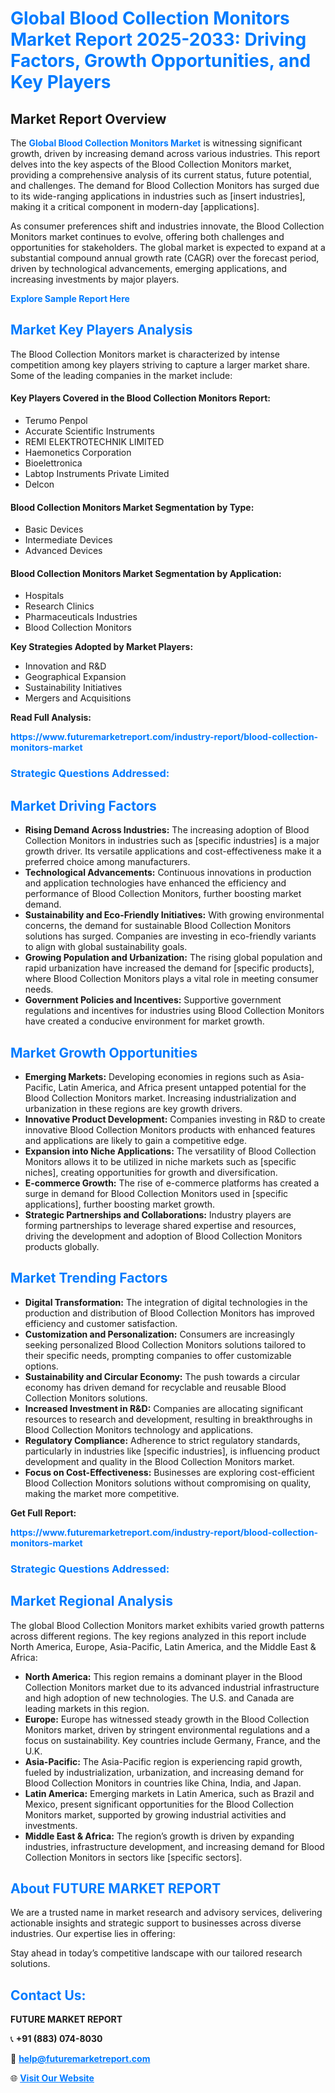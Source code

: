 <h1 style="color: #007BFF;">Global Blood Collection Monitors Market Report 2025-2033: Driving Factors, Growth Opportunities, and Key Players</h1>

<section id="overview">
<h2>Market Report Overview</h2>
<p>The <a href="https://www.futuremarketreport.com/industry-report/blood-collection-monitors-market" style="color: #007BFF; text-decoration: none;"><strong>Global Blood Collection Monitors Market</strong></a> is witnessing significant growth, driven by increasing demand across various industries. This report delves into the key aspects of the Blood Collection Monitors market, providing a comprehensive analysis of its current status, future potential, and challenges. The demand for Blood Collection Monitors has surged due to its wide-ranging applications in industries such as [insert industries], making it a critical component in modern-day [applications].</p>
<p>As consumer preferences shift and industries innovate, the Blood Collection Monitors market continues to evolve, offering both challenges and opportunities for stakeholders. The global market is expected to expand at a substantial compound annual growth rate (CAGR) over the forecast period, driven by technological advancements, emerging applications, and increasing investments by major players.</p>
</section>

<section id="overview">
<p><a href="https://www.futuremarketreport.com/request-sample/reportId=125383" style="color: #007BFF; text-decoration: none;"><strong>Explore Sample Report Here</strong></a></p>
</section>

<section id="key-players">
<h2 style="color: #007BFF;">Market Key Players Analysis</h2>
<p>The Blood Collection Monitors market is characterized by intense competition among key players striving to capture a larger market share. Some of the leading companies in the market include:</p>
<h4>Key Players Covered in the Blood Collection Monitors Report:</h4>
<ul><li>Terumo Penpol</li><li>Accurate Scientific Instruments</li><li>REMI ELEKTROTECHNIK LIMITED</li><li>Haemonetics Corporation</li><li>Bioelettronica</li><li>Labtop Instruments Private Limited</li><li>Delcon</li></ul>
<h4>Blood Collection Monitors Market Segmentation by Type:</h4>
<ul><li>Basic Devices</li><li>Intermediate Devices</li><li>Advanced Devices</li></ul>

<h4>Blood Collection Monitors Market Segmentation by Application:</h4>
<ul><li>Hospitals</li><li>Research Clinics</li><li>Pharmaceuticals Industries</li><li>Blood Collection Monitors</li></ul>
<p><strong>Key Strategies Adopted by Market Players:</strong></p>
<ul>
<li>Innovation and R&D</li>
<li>Geographical Expansion</li>
<li>Sustainability Initiatives</li>
<li>Mergers and Acquisitions</li>
</ul>
</section>

<section>
<p><strong>Read Full Analysis: </strong></p><a href="https://www.futuremarketreport.com/industry-report/blood-collection-monitors-market" style="color: #007BFF; text-decoration: none;"><strong>https://www.futuremarketreport.com/industry-report/blood-collection-monitors-market</strong></a>
<h3 style="color: #007BFF;">Strategic Questions Addressed:</h3>
</section>

<section id="driving-factors">
<h2 style="color: #007BFF;">Market Driving Factors</h2>
<ul>
<li><strong>Rising Demand Across Industries:</strong> The increasing adoption of Blood Collection Monitors in industries such as [specific industries] is a major growth driver. Its versatile applications and cost-effectiveness make it a preferred choice among manufacturers.</li>
<li><strong>Technological Advancements:</strong> Continuous innovations in production and application technologies have enhanced the efficiency and performance of Blood Collection Monitors, further boosting market demand.</li>
<li><strong>Sustainability and Eco-Friendly Initiatives:</strong> With growing environmental concerns, the demand for sustainable Blood Collection Monitors solutions has surged. Companies are investing in eco-friendly variants to align with global sustainability goals.</li>
<li><strong>Growing Population and Urbanization:</strong> The rising global population and rapid urbanization have increased the demand for [specific products], where Blood Collection Monitors plays a vital role in meeting consumer needs.</li>
<li><strong>Government Policies and Incentives:</strong> Supportive government regulations and incentives for industries using Blood Collection Monitors have created a conducive environment for market growth.</li>
</ul>
</section>

<section id="growth-opportunities">
<h2 style="color: #007BFF;">Market Growth Opportunities</h2>
<ul>
<li><strong>Emerging Markets:</strong> Developing economies in regions such as Asia-Pacific, Latin America, and Africa present untapped potential for the Blood Collection Monitors market. Increasing industrialization and urbanization in these regions are key growth drivers.</li>
<li><strong>Innovative Product Development:</strong> Companies investing in R&D to create innovative Blood Collection Monitors products with enhanced features and applications are likely to gain a competitive edge.</li>
<li><strong>Expansion into Niche Applications:</strong> The versatility of Blood Collection Monitors allows it to be utilized in niche markets such as [specific niches], creating opportunities for growth and diversification.</li>
<li><strong>E-commerce Growth:</strong> The rise of e-commerce platforms has created a surge in demand for Blood Collection Monitors used in [specific applications], further boosting market growth.</li>
<li><strong>Strategic Partnerships and Collaborations:</strong> Industry players are forming partnerships to leverage shared expertise and resources, driving the development and adoption of Blood Collection Monitors products globally.</li>
</ul>
</section>

<section id="trending-factors">
<h2 style="color: #007BFF;">Market Trending Factors</h2>
<ul>
<li><strong>Digital Transformation:</strong> The integration of digital technologies in the production and distribution of Blood Collection Monitors has improved efficiency and customer satisfaction.</li>
<li><strong>Customization and Personalization:</strong> Consumers are increasingly seeking personalized Blood Collection Monitors solutions tailored to their specific needs, prompting companies to offer customizable options.</li>
<li><strong>Sustainability and Circular Economy:</strong> The push towards a circular economy has driven demand for recyclable and reusable Blood Collection Monitors solutions.</li>
<li><strong>Increased Investment in R&D:</strong> Companies are allocating significant resources to research and development, resulting in breakthroughs in Blood Collection Monitors technology and applications.</li>
<li><strong>Regulatory Compliance:</strong> Adherence to strict regulatory standards, particularly in industries like [specific industries], is influencing product development and quality in the Blood Collection Monitors market.</li>
<li><strong>Focus on Cost-Effectiveness:</strong> Businesses are exploring cost-efficient Blood Collection Monitors solutions without compromising on quality, making the market more competitive.</li>
</ul>
</section>

<section>
<p><strong>Get Full Report: </strong></p><a href="https://www.futuremarketreport.com/industry-report/blood-collection-monitors-market" style="color: #007BFF; text-decoration: none;"><strong>https://www.futuremarketreport.com/industry-report/blood-collection-monitors-market</strong></a>
<h3 style="color: #007BFF;">Strategic Questions Addressed:</h3>
</section>


<section id="regional-analysis">
<h2 style="color: #007BFF;">Market Regional Analysis</h2>
<p>The global Blood Collection Monitors market exhibits varied growth patterns across different regions. The key regions analyzed in this report include North America, Europe, Asia-Pacific, Latin America, and the Middle East & Africa:</p>
<ul>
<li><strong>North America:</strong> This region remains a dominant player in the Blood Collection Monitors market due to its advanced industrial infrastructure and high adoption of new technologies. The U.S. and Canada are leading markets in this region.</li>
<li><strong>Europe:</strong> Europe has witnessed steady growth in the Blood Collection Monitors market, driven by stringent environmental regulations and a focus on sustainability. Key countries include Germany, France, and the U.K.</li>
<li><strong>Asia-Pacific:</strong> The Asia-Pacific region is experiencing rapid growth, fueled by industrialization, urbanization, and increasing demand for Blood Collection Monitors in countries like China, India, and Japan.</li>
<li><strong>Latin America:</strong> Emerging markets in Latin America, such as Brazil and Mexico, present significant opportunities for the Blood Collection Monitors market, supported by growing industrial activities and investments.</li>
<li><strong>Middle East & Africa:</strong> The region’s growth is driven by expanding industries, infrastructure development, and increasing demand for Blood Collection Monitors in sectors like [specific sectors].</li>
</ul>
</section>

<footer>
<h2 style="color: #007BFF;">About FUTURE MARKET REPORT</h2>
<p>We are a trusted name in market research and advisory services, delivering actionable insights and strategic support to businesses across diverse industries. Our expertise lies in offering:</p>

<p>Stay ahead in today’s competitive landscape with our tailored research solutions.</p>

<h2 style="color: #007BFF;">Contact Us:</h2>
<p><strong>FUTURE MARKET REPORT</strong></p>
<p>📞 <strong>+91 (883) 074-8030</strong></p>
<p>📧 <strong><a href="mailto:help@futuremarketreport.com" style="color: #007BFF;">help@futuremarketreport.com</a></strong></p>
<p>🌐 <strong><a href="https://www.futuremarketreport.com/" style="color: #007BFF;">Visit Our Website</a></strong></p>
</footer>